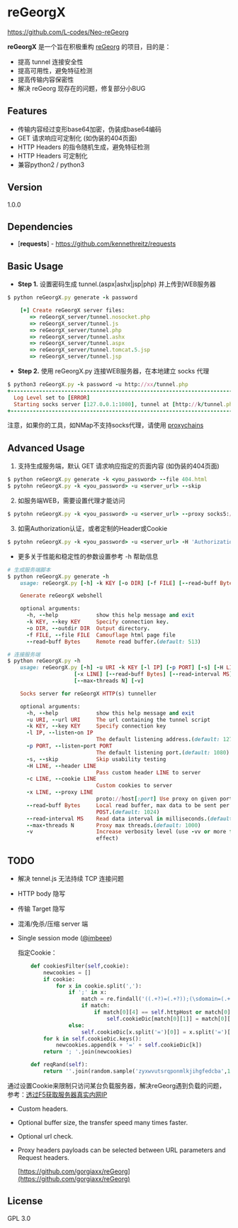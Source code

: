 reGeorgX
=========

https://github.com/L-codes/Neo-reGeorg

**reGeorgX** 是一个旨在积极重构 [reGeorg](https://github.com/sensepost/reGeorg) 的项目，目的是：

* 提高 tunnel 连接安全性
* 提高可用性，避免特征检测
* 提高传输内容保密性
* 解决 reGeorg 现存在的问题，修复部分小BUG



## Features

* 传输内容经过变形base64加密，伪装成base64编码
* GET 请求响应可定制化 (如伪装的404页面)
* HTTP Headers 的指令随机生成，避免特征检测
* HTTP Headers 可定制化
* 兼容python2 / python3



Version
----

1.0.0



Dependencies
-----------

* [**requests**] - https://github.com/kennethreitz/requests




Basic Usage
--------------

* **Step 1.**
设置密码生成 tunnel.(aspx|ashx|jsp|php) 并上传到WEB服务器
```ruby
$ python reGeorgX.py generate -k password

    [+] Create reGeorgX server files:
       => reGeorgX_server/tunnel.nosocket.php
       => reGeorgX_server/tunnel.js
       => reGeorgX_server/tunnel.php
       => reGeorgX_server/tunnel.ashx
       => reGeorgX_server/tunnel.aspx
       => reGeorgX_server/tunnel.tomcat.5.jsp
       => reGeorgX_server/tunnel.jsp

```

* **Step 2.**
使用 reGeorgX.py 连接WEB服务器，在本地建立 socks 代理
```ruby
$ python3 reGeorgX.py -k password -u http://xx/tunnel.php
+------------------------------------------------------------------------+
  Log Level set to [ERROR]
  Starting socks server [127.0.0.1:1080], tunnel at [http://k/tunnel.php]
+------------------------------------------------------------------------+
```

   注意，如果你的工具，如NMap不支持socks代理，请使用 [proxychains](https://github.com/rofl0r/proxychains-ng) 




Advanced Usage
--------------

1. 支持生成服务端，默认 GET 请求响应指定的页面内容 (如伪装的404页面)
```ruby
$ python reGeorgX.py generate -k <you_password> --file 404.html
$ pytohn reGeorgX.py -k <you_password> -u <server_url> --skip
```

2. 如服务端WEB，需要设置代理才能访问
```ruby
$ pytohn reGeorgX.py -k <you_password> -u <server_url> --proxy socks5://10.1.1.1:8080
```

3. 如需Authorization认证，或者定制的Header或Cookie
```ruby
$ pytohn reGeorgX.py -k <you_password> -u <server_url> -H 'Authorization: cm9vdDppcyB0d2VsdmU=' --cookie "key=value"
```

* 更多关于性能和稳定性的参数设置参考 -h 帮助信息
```ruby
# 生成服务端脚本
$ python reGeorgX.py generate -h
    usage: reGeorgX.py [-h] -k KEY [-o DIR] [-f FILE] [--read-buff Bytes]

    Generate reGeorgX webshell

    optional arguments:
      -h, --help            show this help message and exit
      -k KEY, --key KEY     Specify connection key.
      -o DIR, --outdir DIR  Output directory.
      -f FILE, --file FILE  Camouflage html page file
      --read-buff Bytes     Remote read buffer.(default: 513)

# 连接服务端
$ python reGeorgX.py -h
    usage: reGeorgX.py [-h] -u URI -k KEY [-l IP] [-p PORT] [-s] [-H LINE] [-c LINE]
                     [-x LINE] [--read-buff Bytes] [--read-interval MS]
                     [--max-threads N] [-v]

    Socks server for reGeorgX HTTP(s) tunneller

    optional arguments:
      -h, --help            show this help message and exit
      -u URI, --url URI     The url containing the tunnel script
      -k KEY, --key KEY     Specify connection key
      -l IP, --listen-on IP
                            The default listening address.(default: 127.0.0.1)
      -p PORT, --listen-port PORT
                            The default listening port.(default: 1080)
      -s, --skip            Skip usability testing
      -H LINE, --header LINE
                            Pass custom header LINE to server
      -c LINE, --cookie LINE
                            Custom cookies to server
      -x LINE, --proxy LINE
                            proto://host[:port] Use proxy on given port
      --read-buff Bytes     Local read buffer, max data to be sent per
                            POST.(default: 1024)
      --read-interval MS    Read data interval in milliseconds.(default: 100)
      --max-threads N       Proxy max threads.(default: 1000)
      -v                    Increase verbosity level (use -vv or more for greater
                            effect)
```



## TODO

 * 解决 tennel.js 无法持续 TCP 连接问题

 * HTTP body 隐写

 * 传输 Target 隐写

 * 混淆/免杀/压缩 server 端

 * Single session mode ([@imbeee](https://www.imbeee.com/2016/01/06/reGeorgSocksProxy-with-single-session-mode/))

   指定Cookie：
   
   ```python
       def cookiesFilter(self,cookie):
           newcookies = []
           if cookie:
               for x in cookie.split(','):
                   if ';' in x:
                       match = re.findall('((.+?)=(.+?));(\sdomain=(.+);)?',x.strip())
                       if match:
                           if match[0][4] == self.httpHost or match[0][4] == '':
                               self.cookieDic[match[0][1]] = match[0][2]
                   else:
                       self.cookieDic[x.split('=')[0]] = x.split('=')[1]
           for k in self.cookieDic.keys():
               newcookies.append(k + '=' + self.cookieDic[k])
           return '; '.join(newcookies)
   
       def reqRand(self):
           return ''.join(random.sample('zyxwvutsrqponmlkjihgfedcba',10))
   ```

通过设置Cookie来限制只访问某台负载服务器，解决reGeorg遇到负载的问题，参考：[透过F5获取服务器真实内网IP](http://www.polaris-lab.com/index.php/archives/324/)

- Custom headers.

- Optional buffer size, the transfer speed many times faster.

- Optional url check.

- Proxy headers payloads can be selected between URL parameters and Request headers.

  [https://github.com/gorgiaxx/reGeorg](https://github.com/gorgiaxx/reGeorg)

## License

GPL 3.0
